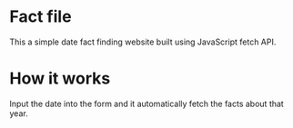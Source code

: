 # Fact file
This a simple date fact finding website built using JavaScript fetch API.
# How it works
Input the date into the form and it automatically fetch the facts about that year.